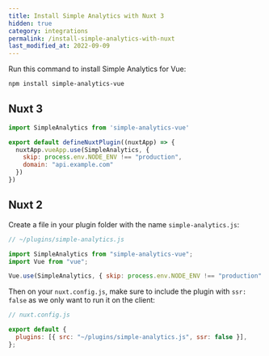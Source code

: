 ```yaml
---
title: Install Simple Analytics with Nuxt 3
hidden: true
category: integrations
permalink: /install-simple-analytics-with-nuxt
last_modified_at: 2022-09-09
---
```


Run this command to install Simple Analytics for Vue:

```bash
npm install simple-analytics-vue
```

## Nuxt 3

```js
import SimpleAnalytics from 'simple-analytics-vue'

export default defineNuxtPlugin((nuxtApp) => {
  nuxtApp.vueApp.use(SimpleAnalytics, {
    skip: process.env.NODE_ENV !== "production",
    domain: "api.example.com"
  })
})
```

## Nuxt 2

Create a file in your plugin folder with the name `simple-analytics.js`:

```js
// ~/plugins/simple-analytics.js

import SimpleAnalytics from "simple-analytics-vue";
import Vue from "vue";

Vue.use(SimpleAnalytics, { skip: process.env.NODE_ENV !== "production" });
```

Then on your `nuxt.config.js`, make sure to include the plugin with `ssr: false` as we only want to run it on the client:

```js
// nuxt.config.js

export default {
  plugins: [{ src: "~/plugins/simple-analytics.js", ssr: false }],
};
```
